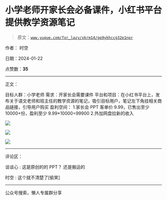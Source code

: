 # 小学老师开家长会必备课件，小红书平台提供教学资源笔记

> 原文：[`www.yuque.com/for_lazy/xkrm14/gp9ykhccg32e1npr`](https://www.yuque.com/for_lazy/xkrm14/gp9ykhccg32e1npr)

作者： 时空

日期：2024-01-22

点赞数：**35**

* * *

正文：

目标人群：小学老师 需求：开家长会需要课件
平台和项目：在小红书平台上，发布关于语文老师和班主任的教学资源的笔记，吸引目标用户，笔记左下角挂相关商品链接，引导用户购买 盈利空间：
1.家长会 PPT 客单价 9.99，已售出至少 10000+份，盈利至少 9.99*10000=99900 2.外加网盘拉新的收入

![](img/496360fd29e0338c909a93bb3c82f7a7.png)

![](img/78fd704c1976d7aa53961aaad1fb2d98.png)

![](img/ceac2fd786a9d96ab781e327f3b8b5fb.png)

* * *

评论区：

谈谈心 : 这是原创的的 PPT？ 还是搬运的

时空 : 这个就不清楚了[偷笑]

* * *

公众号搜索，懒人专属群分享